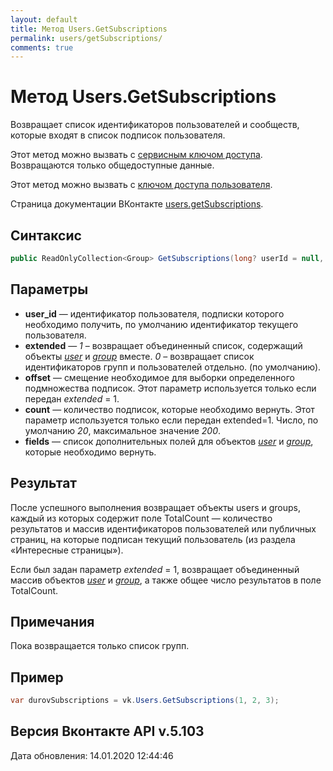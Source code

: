 ```yaml
---
layout: default
title: Метод Users.GetSubscriptions
permalink: users/getSubscriptions/
comments: true
---
```

# Метод Users.GetSubscriptions
Возвращает список идентификаторов пользователей и сообществ, которые входят в список подписок пользователя.

Этот метод можно вызвать с [сервисным ключом доступа](https://vk.com/dev/access_token?f=3.%20Сервисный%20ключ%20доступа). Возвращаются только общедоступные данные.

Этот метод можно вызвать с [ключом доступа пользователя](https://vk.com/dev/access_token). 

Страница документации ВКонтакте [users.getSubscriptions](https://vk.com/dev/users.getSubscriptions).

## Синтаксис
``` csharp
public ReadOnlyCollection<Group> GetSubscriptions(long? userId = null, int? count = null, int? offset = null, GroupsFields fields = null)
```

## Параметры
+ **user_id** — идентификатор пользователя, подписки которого необходимо получить,  по умолчанию идентификатор текущего пользователя.
+ **extended** — *1* – возвращает объединенный список, содержащий объекты *[user](https://vk.com/dev/objects/user)* и *[group](https://vk.com/dev/objects/group)* вместе. *0* – возвращает список идентификаторов групп и пользователей отдельно. (по умолчанию).
+ **offset** — смещение необходимое для выборки определенного подмножества подписок. Этот параметр используется только если передан *extended* = 1.
+ **count** — количество подписок, которые необходимо вернуть. Этот параметр используется только если передан extended=1. Число, по умолчанию *20*, максимальное значение *200*.
+ **fields** — список дополнительных полей для объектов *[user](https://vk.com/dev/objects/user)* и *[group](https://vk.com/dev/objects/group)*, которые необходимо вернуть. 

## Результат
После успешного выполнения возвращает объекты users и groups, каждый из которых содержит поле TotalCount — количество результатов и массив идентификаторов пользователей или публичных страниц, на которые подписан текущий пользователь (из раздела «Интересные страницы»). 

Если был задан параметр *extended* = 1, возвращает объединенный массив объектов *[user](https://vk.com/dev/objects/user)* и *[group](https://vk.com/dev/objects/group)*, а также общее число результатов в поле TotalCount.

## Примечания 
Пока возвращается только список групп.

## Пример
``` csharp
var durovSubscriptions = vk.Users.GetSubscriptions(1, 2, 3);
```

## Версия Вконтакте API v.5.103
Дата обновления: 14.01.2020 12:44:46
